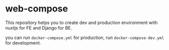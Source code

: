 # web-compose
This repository helps you to create dev and production environment with nuxtjs for FE and Django for BE.  

you can run `docker-compose.yml` for production, run `docker-compose-dev.yml` for development.
